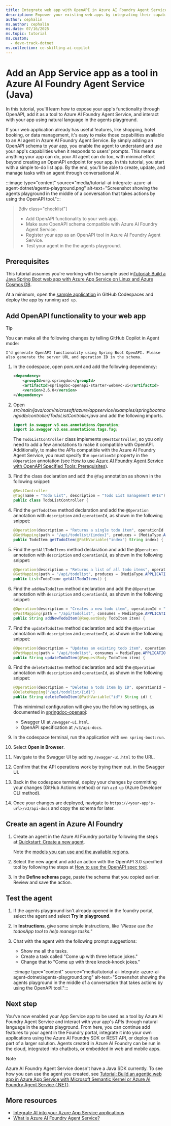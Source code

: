 ```yaml
---
title: Integrate web app with OpenAPI in Azure AI Foundry Agent Service (Java)
description: Empower your existing web apps by integrating their capabilities into Azure AI Foundry Agent Service with OpenAPI, enabling AI agents to perform real-world tasks.
author: cephalin
ms.author: cephalin
ms.date: 07/16/2025
ms.topic: tutorial
ms.custom:
  - devx-track-dotnet
ms.collection: ce-skilling-ai-copilot
---
```


# Add an App Service app as a tool in Azure AI Foundry Agent Service (Java)

In this tutorial, you'll learn how to expose your app's functionality through OpenAPI, add it as a tool to Azure AI Foundry Agent Service, and interact with your app using natural language in the agents playground. 

If your web application already has useful features, like shopping, hotel booking, or data management, it's easy to make those capabilities available to an AI agent in Azure AI Foundry Agent Service. By simply adding an OpenAPI schema to your app, you enable the agent to understand and use your app's capabilities when it responds to users' prompts. This means anything your app can do, your AI agent can do too, with minimal effort beyond creating an OpenAPI endpoint for your app. In this tutorial, you start with a simple to-do list app. By the end, you'll be able to create, update, and manage tasks with an agent through conversational AI.

:::image type="content" source="media/tutorial-ai-integrate-azure-ai-agent-dotnet/agents-playground.png" alt-text="Screenshot showing the agents playground in the middle of a conversation that takes actions by using the OpenAPI tool.":::

> [!div class="checklist"]
> * Add OpenAPI functionality to your web app.
> * Make sure OpenAPI schema compatible with Azure AI Foundry Agent Service.
> * Register your app as an OpenAPI tool in Azure AI Foundry Agent Service.
> * Test your agent in the the agents playground.

## Prerequisites

This tutorial assumes you're working with the sample used in[Tutorial: Build a Java Spring Boot web app with Azure App Service on Linux and Azure Cosmos DB](tutorial-java-spring-cosmosdb.md). 

At a minimum, open the [sample application](https://github.com/Azure-Samples/msdocs-spring-boot-mongodb-sample-app) in GitHub Codespaces and deploy the app by running `azd up`.

## Add OpenAPI functionality to your web app

> [!TIP]
> You can make all the following changes by telling GitHub Copilot in Agent mode:
>
> `I'd generate OpenAPI functionality using Spring Boot OpenAPI. Please also generate the server URL and operation ID in the schema.`

1. In the codespace, open *pom.xml* and add the following dependency:

    ```xml
    <dependency>
        <groupId>org.springdoc</groupId>
        <artifactId>springdoc-openapi-starter-webmvc-ui</artifactId>
        <version>2.6.0</version>
    </dependency>
    ```
    
1. Open *src/main/java/com/microsoft/azure/appservice/examples/springbootmongodb/controller/TodoListController.java* and add the following imports.

    ```java
    import io.swagger.v3.oas.annotations.Operation;
    import io.swagger.v3.oas.annotations.tags.Tag;
    ```

    The `TodoListController` class implements `@RestController`, so you only need to add a few annotations to make it compatible with OpenAPI. Additionally, to make the APIs compatible with the Azure AI Foundry Agent Service, you must specify the `operationId` property in the `@Operation` annotation (see [How to use Azure AI Foundry Agent Service with OpenAPI Specified Tools: Prerequisites](/azure/ai-services/agents/how-to/tools/openapi-spec#prerequisites)).

1. Find the class declaration and add the `@Tag` annotation as shown in the following snippet:

    ```java
    @RestController
    @Tag(name = "Todo List", description = "Todo List management APIs")
    public class TodoListController {
    ```
    
1. Find the `getTodoItem` method declaration and add the `@Operation` annotation with `description` and `operationId`, as shown in the following snippet:

    ```java
    @Operation(description = "Returns a single todo item", operationId = "getTodoItem")
    @GetMapping(path = "/api/todolist/{index}", produces = {MediaType.APPLICATION_JSON_VALUE})
    public TodoItem getTodoItem(@PathVariable("index") String index) {
    ```
    
1. Find the `getAllTodoItems` method declaration and add the `@Operation` annotation with `description` and `operationId`, as shown in the following snippet:

    ```java
    @Operation(description = "Returns a list of all todo items", operationId = "getAllTodoItems")
    @GetMapping(path = "/api/todolist", produces = {MediaType.APPLICATION_JSON_VALUE})
    public List<TodoItem> getAllTodoItems() {
    ```
    
1. Find the `addNewTodoItem` method declaration and add the `@Operation` annotation with `description` and `operationId`, as shown in the following snippet:

    ```java
    @Operation(description = "Creates a new todo item", operationId = "addNewTodoItem")
    @PostMapping(path = "/api/todolist", consumes = MediaType.APPLICATION_JSON_VALUE)
    public String addNewTodoItem(@RequestBody TodoItem item) {
    ```
    
1. Find the `updateTodoItem` method declaration and add the `@Operation` annotation with `description` and `operationId`, as shown in the following snippet:

    ```java
    @Operation(description = "Updates an existing todo item", operationId = "updateTodoItem")
    @PutMapping(path = "/api/todolist", consumes = MediaType.APPLICATION_JSON_VALUE)
    public String updateTodoItem(@RequestBody TodoItem item) {
    ```
    
1. Find the `deleteTodoItem` method declaration and add the `@Operation` annotation with `description` and `operationId`, as shown in the following snippet:

    ```java
    @Operation(description = "Deletes a todo item by ID", operationId = "deleteTodoItem")
    @DeleteMapping("/api/todolist/{id}")
    public String deleteTodoItem(@PathVariable("id") String id) {
    ```
    
    This minimimal configuration will give you the following settings, as documented in [springdoc-openapi](https://springdoc.org/):

    - Swagger UI at `/swagger-ui.html`.
    - OpenAPI specification at `/v3/api-docs`.
    
1. In the codespace terminal, run the application with `mvn spring-boot:run`.

1. Select **Open in Browser**.

1. Navigate to the Swagger UI by adding `/swagger-ui.html` to the URL.

1. Confirm that the API operations work by trying them out. in the Swagger UI.

1. Back in the codespace terminal, deploy your changes by committing your changes (GitHub Actions method) or run `azd up` (Azure Developer CLI method).

1. Once your changes are deployed, navigate to `https://<your-app's-url>/v3/api-docs` and copy the schema for later.

## Create an agent in Azure AI Foundry

1. Create an agent in the Azure AI Foundry portal by following the steps at:[Quickstart: Create a new agent](/azure/ai-services/agents/quickstart?pivots=ai-foundry-portal).

    Note the [models you can use and the available regions](/azure/ai-services/agents/concepts/model-region-support#azure-openai-models). 

1. Select the new agent and add an action with the OpenAPI 3.0 specified tool by following the steps at [How to use the OpenAPI spec tool](/azure/ai-services/agents/how-to/tools/openapi-spec-samples?pivots=portal).

1. In the **Define schema** page, paste the schema that you copied earlier. Review and save the action.

## Test the agent

1. If the agents playground isn't already opened in the foundry portal, select the agent and select **Try in playground**.

1. In **Instructions**, give some simple instructions, like *"Please use the todosApp tool to help manage tasks."*

1. Chat with the agent with the following prompt suggestions:

    - Show me all the tasks.
    - Create a task called "Come up with three lettuce jokes."
    - Change that to "Come up with three knock-knock jokes."
    
    :::image type="content" source="media/tutorial-ai-integrate-azure-ai-agent-dotnet/agents-playground.png" alt-text="Screenshot showing the agents playground in the middle of a conversation that takes actions by using the OpenAPI tool.":::

## Next step

You've now enabled your App Service app to be used as a tool by Azure AI Foundry Agent Service and interact with your app's APIs through natural language in the agents playground. From here, you can continue add features to your agent in the Foundry portal, integrate it into your own applications using the Azure AI Foundry SDK or REST API, or deploy it as part of a larger solution. Agents created in Azure AI Foundry can be run in the cloud, integrated into chatbots, or embedded in web and mobile apps.

> [!NOTE]
> Azure AI Foundry Agent Service doesn't have a Java SDK currently. To see how you can use the agent you created, see [Tutorial: Build an agentic web app in Azure App Service with Microsoft Semantic Kernel or Azure AI Foundry Agent Service (.NET)](tutorial-ai-agent-web-app-semantic-kernel-foundry-dotnet.md).

## More resources

- [Integrate AI into your Azure App Service applications](overview-ai-integration.md)
- [What is Azure AI Foundry Agent Service?](/azure/ai-services/agents/overview)